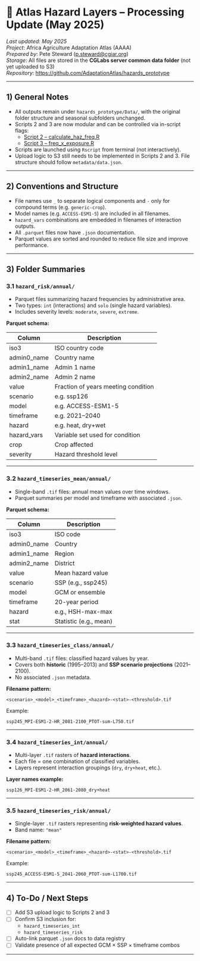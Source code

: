 # 📘 Atlas Hazard Layers – Processing Update (May 2025)

_Last updated: May 2025_  
_Project_: Africa Agriculture Adaptation Atlas (AAAA)  
_Prepared by_: Pete Steward (p.steward@cgiar.org)  
_Storage_: All files are stored in the **CGLabs server common data folder** (not yet uploaded to S3)  
_Repository_: https://github.com/AdaptationAtlas/hazards_prototype

---

## 1) General Notes

- All outputs remain under `hazards_prototype/Data/`, with the original folder structure and seasonal subfolders unchanged.
- Scripts 2 and 3 are now modular and can be controlled via in-script flags:
  - [Script 2 – calculate_haz_freq.R](https://github.com/AdaptationAtlas/hazards_prototype/blob/main/R/2_calculate_haz_freq.R)
  - [Script 3 – freq_x_exposure.R](https://github.com/AdaptationAtlas/hazards_prototype/blob/main/R/3_freq_x_exposure.R)
- Scripts are launched using `Rscript` from terminal (not interactively).
- Upload logic to S3 still needs to be implemented in Scripts 2 and 3. File structure should follow `metadata/data.json`.

---

## 2) Conventions and Structure

- File names use `_` to separate logical components and `-` only for compound terms (e.g. `generic-crop`).
- Model names (e.g. `ACCESS-ESM1-5`) are included in all filenames.
- `hazard_vars` combinations are embedded in filenames of interaction outputs.
- All `.parquet` files now have `.json` documentation.
- Parquet values are sorted and rounded to reduce file size and improve performance.

---

## 3) Folder Summaries

### 3.1 `hazard_risk/annual/`

- Parquet files summarizing hazard frequencies by administrative area.
- Two types: `int` (interactions) and `solo` (single hazard variables).
- Includes severity levels: `moderate`, `severe`, `extreme`.

**Parquet schema:**

| Column         | Description                          |
|----------------|--------------------------------------|
| iso3           | ISO country code                     |
| admin0_name    | Country name                         |
| admin1_name    | Admin 1 name                         |
| admin2_name    | Admin 2 name                         |
| value          | Fraction of years meeting condition  |
| scenario       | e.g. ssp126                          |
| model          | e.g. ACCESS-ESM1-5                   |
| timeframe      | e.g. 2021–2040                       |
| hazard         | e.g. heat, dry+wet                   |
| hazard_vars    | Variable set used for condition      |
| crop           | Crop affected                        |
| severity       | Hazard threshold level               |

---

### 3.2 `hazard_timeseries_mean/annual/`

- Single-band `.tif` files: annual mean values over time windows.
- Parquet summaries per model and timeframe with associated `.json`.

**Parquet schema:**

| Column       | Description                    |
|--------------|--------------------------------|
| iso3         | ISO code                       |
| admin0_name  | Country                        |
| admin1_name  | Region                         |
| admin2_name  | District                       |
| value        | Mean hazard value              |
| scenario     | SSP (e.g., ssp245)             |
| model        | GCM or ensemble                |
| timeframe    | 20-year period                 |
| hazard       | e.g., HSH-max-max              |
| stat         | Statistic (e.g., mean)         |

---

### 3.3 `hazard_timeseries_class/annual/`

- Multi-band `.tif` files: classified hazard values by year.
- Covers both **historic** (1995–2013) and **SSP scenario projections** (2021–2100).
- No associated `.json` metadata.

**Filename pattern:**

```
<scenario>_<model>_<timeframe>_<hazard>-<stat>-<threshold>.tif
```

Example:
```
ssp245_MPI-ESM1-2-HR_2081-2100_PTOT-sum-L750.tif
```

---

### 3.4 `hazard_timeseries_int/annual/`

- Multi-layer `.tif` rasters of **hazard interactions**.
- Each file = one combination of classified variables.
- Layers represent interaction groupings (`dry`, `dry+heat`, etc.).

**Layer names example:**
```
ssp126_MPI-ESM1-2-HR_2061-2080_dry+heat
```

---

### 3.5 `hazard_timeseries_risk/annual/`

- Single-layer `.tif` rasters representing **risk-weighted hazard values**.
- Band name: `"mean"`

**Filename pattern:**
```
<scenario>_<model>_<timeframe>_<hazard>-<stat>-<threshold>.tif
```

Example:
```
ssp245_ACCESS-ESM1-5_2041-2060_PTOT-sum-L1700.tif
```

---

## 4) To-Do / Next Steps

- [ ] Add S3 upload logic to Scripts 2 and 3
- [ ] Confirm S3 inclusion for:
  - `hazard_timeseries_int`
  - `hazard_timeseries_risk`
- [ ] Auto-link parquet `.json` docs to data registry
- [ ] Validate presence of all expected GCM × SSP × timeframe combos

---